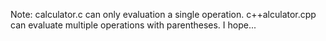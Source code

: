 Note: calculator.c can only evaluation a single operation.
c++alculator.cpp can evaluate multiple operations with parentheses.
I hope...
